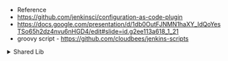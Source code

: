 - Reference
- https://github.com/jenkinsci/configuration-as-code-plugin
- https://docs.google.com/presentation/d/1db0OutFJNMN1haXY_IdQoYesTSo65h2dz4nvu6nHGD4/edit#slide=id.g2ee113a618_1_21
- groovy script - https://github.com/cloudbees/jenkins-scripts

<details>
<summary>Shared Lib</summary>
<br>

![](./img/2022-07-20-18-29-46.png)
![](./img/2022-07-21-12-36-43.png)

- generate Jenkins.yaml , it will be able to align the configuration under manage jenkins

![](img/20220721125044.png)  

![](img/20220721125308.png)  

![](img/20220721125413.png)  
![](img/20220721125636.png)  

![](img/20220721125901.png)  

![](img/20220721130211.png)  

![](img/20220721134228.png)  

![](img/20220721134311.png)  

![](img/20220721134331.png)  

![](img/20220721134403.png)  

![](img/20220721134439.png)  

![](img/20220721134501.png)  

![](img/20220721134521.png)  

![](img/20220721134553.png)  

![](img/20220721134701.png)  

* Read configuration from local drive or url
* Reload configuration (Manage Jenkins → Configuration as Code → Reload)
* Supported plugins: https://github.com/jenkinsci/configuration-as-code-plugin/tree/master/demos 

* Additionally docker demo setup (which can be easily adapted for different than demo purpose): 
* https://github.com/Praqma/praqma-jenkins-casc 

1. Repository: https://github.com/jenkinsci/configuration-as-code-plugin
2. Blogpost: https://www.praqma.com/stories/jenkins-configuration-as-code/
3. Plugin site: https://wiki.jenkins.io/display/JENKINS/Configuration+as+Code+Plugin

</details>


